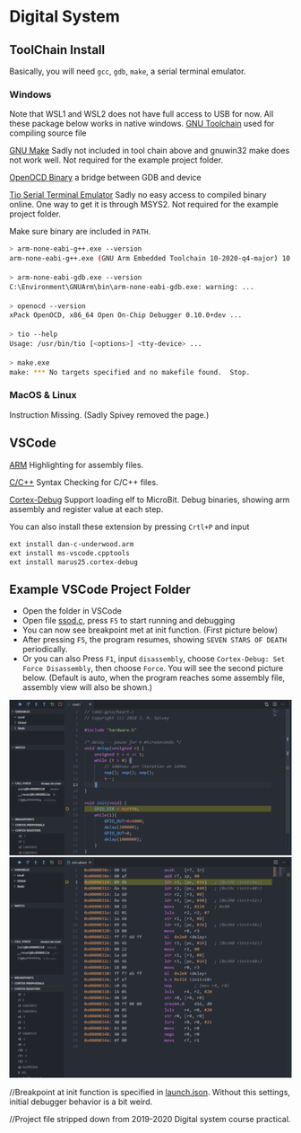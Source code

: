 # Digital System
## ToolChain Install
Basically, you will need `gcc`, `gdb`, `make`, a serial terminal emulator.

### Windows
Note that WSL1 and WSL2 does not have full access to USB for now. All these package below works in native windows.
[GNU Toolchain](https://developer.arm.com/tools-and-software/open-source-software/developer-tools/gnu-toolchain/gnu-rm/downloads) used for compiling source file

[GNU Make](http://gnuwin32.sourceforge.net/packages/make.htm) Sadly not included in tool chain above and gnuwin32 make does not work well. Not required for the example project folder.

[OpenOCD Binary](https://github.com/xpack-dev-tools/openocd-xpack/releases) a bridge between GDB and device

[Tio Serial Terminal Emulator](https://github.com/tio/tio) Sadly no easy access to compiled binary online. One way to get it is through MSYS2. Not required for the example project folder.

Make sure binary are included in `PATH`.
```bash
> arm-none-eabi-g++.exe --version
arm-none-eabi-g++.exe (GNU Arm Embedded Toolchain 10-2020-q4-major) 10.2.1 20201103 (release) ...

> arm-none-eabi-gdb.exe --version
C:\Environment\GNUArm\bin\arm-none-eabi-gdb.exe: warning: ...

> openocd --version
xPack OpenOCD, x86_64 Open On-Chip Debugger 0.10.0+dev ...

> tio --help
Usage: /usr/bin/tio [<options>] <tty-device> ...

> make.exe
make: *** No targets specified and no makefile found.  Stop.
```
### MacOS & Linux
Instruction Missing. (Sadly Spivey removed the page.)

## VSCode
[ARM](https://marketplace.visualstudio.com/items?itemName=dan-c-underwood.arm) Highlighting for assembly files.

[C/C++](https://marketplace.visualstudio.com/items?itemName=ms-vscode.cpptools) Syntax Checking for C/C++ files.

[Cortex-Debug](https://marketplace.visualstudio.com/items?itemName=marus25.cortex-debug) Support loading elf to MicroBit. Debug binaries, showing arm assembly and register value at each step.

You can also install these extension by pressing `Crtl+P` and input 
```
ext install dan-c-underwood.arm
ext install ms-vscode.cpptools
ext install marus25.cortex-debug
```

## Example VSCode Project Folder
- Open the folder in VSCode
- Open file [ssod.c](project/ssod.c), press `F5` to start running and debugging
- You can now see breakpoint met at init function. (First picture below)
- After pressing `F5`, the program resumes, showing `SEVEN STARS OF DEATH` periodically. 
- Or you can also Press `F1`, input `disassembly`, choose `Cortex-Debug: Set Force Disassembly`, then choose `Force`. You will see the second picture below. (Default is auto, when the program reaches some assembly file, assembly view will also be shown.)

![](pic/source.png)
![](pic/assembly.png)

//Breakpoint at init function is specified in [launch.json](project/.vscode/launch.json). Without this settings, initial debugger behavior is a bit weird. 

//Project file stripped down from 2019-2020 Digital system course practical.
